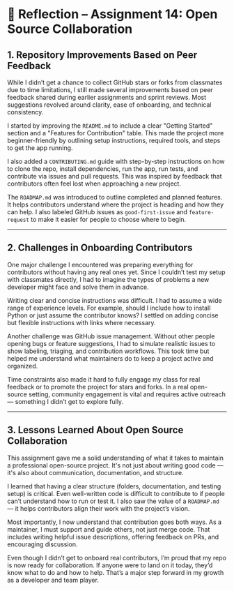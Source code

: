 # 🧠 Reflection – Assignment 14: Open Source Collaboration

## 1. Repository Improvements Based on Peer Feedback

While I didn’t get a chance to collect GitHub stars or forks from classmates due to time limitations, I still made several improvements based on peer feedback shared during earlier assignments and sprint reviews. Most suggestions revolved around clarity, ease of onboarding, and technical consistency.

I started by improving the `README.md` to include a clear "Getting Started" section and a "Features for Contribution" table. This made the project more beginner-friendly by outlining setup instructions, required tools, and steps to get the app running.

I also added a `CONTRIBUTING.md` guide with step-by-step instructions on how to clone the repo, install dependencies, run the app, run tests, and contribute via issues and pull requests. This was inspired by feedback that contributors often feel lost when approaching a new project.

The `ROADMAP.md` was introduced to outline completed and planned features. It helps contributors understand where the project is heading and how they can help. I also labeled GitHub issues as `good-first-issue` and `feature-request` to make it easier for people to choose where to begin.

---

## 2. Challenges in Onboarding Contributors

One major challenge I encountered was preparing everything for contributors without having any real ones yet. Since I couldn’t test my setup with classmates directly, I had to imagine the types of problems a new developer might face and solve them in advance.

Writing clear and concise instructions was difficult. I had to assume a wide range of experience levels. For example, should I include how to install Python or just assume the contributor knows? I settled on adding concise but flexible instructions with links where necessary.

Another challenge was GitHub issue management. Without other people opening bugs or feature suggestions, I had to simulate realistic issues to show labeling, triaging, and contribution workflows. This took time but helped me understand what maintainers do to keep a project active and organized.

Time constraints also made it hard to fully engage my class for real feedback or to promote the project for stars and forks. In a real open-source setting, community engagement is vital and requires active outreach — something I didn’t get to explore fully.

---

## 3. Lessons Learned About Open Source Collaboration

This assignment gave me a solid understanding of what it takes to maintain a professional open-source project. It's not just about writing good code — it's also about communication, documentation, and structure.

I learned that having a clear structure (folders, documentation, and testing setup) is critical. Even well-written code is difficult to contribute to if people can’t understand how to run or test it. I also saw the value of a `ROADMAP.md` — it helps contributors align their work with the project’s vision.

Most importantly, I now understand that contribution goes both ways. As a maintainer, I must support and guide others, not just merge code. That includes writing helpful issue descriptions, offering feedback on PRs, and encouraging discussion.

Even though I didn’t get to onboard real contributors, I’m proud that my repo is now ready for collaboration. If anyone were to land on it today, they’d know what to do and how to help. That’s a major step forward in my growth as a developer and team player.

